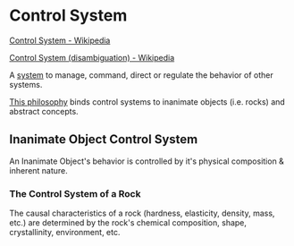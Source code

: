 # Control System

[Control System - Wikipedia](https://en.wikipedia.org/wiki/Control_system)

[Control System (disambiguation) - Wikipedia](https://en.wikipedia.org/wiki/Control_system_(disambiguation))

A [system](./system.md) to manage, command, direct or regulate the behavior of other systems.

[This philosophy](./this-philosophy.md) binds control systems to inanimate objects (i.e. rocks) and abstract concepts.

## Inanimate Object Control System

An Inanimate Object's behavior is controlled by it's physical composition & inherent nature.

### The Control System of a Rock

The causal characteristics of a rock (hardness, elasticity, density, mass, etc.) are determined by the rock's chemical composition, shape, crystallinity, environment, etc.
